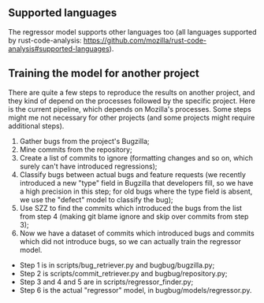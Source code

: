 Supported languages
------------------

The regressor model supports other languages too (all languages supported by rust-code-analysis: https://github.com/mozilla/rust-code-analysis#supported-languages).

Training the model for another project
--------------------------------------

There are quite a few steps to reproduce the results on another project, and they kind of depend on the processes followed by the specific project. Here is the current pipeline, which depends on Mozilla's processes. Some steps might me not necessary for other projects (and some projects might require additional steps).

1. Gather bugs from the project's Bugzilla;
1. Mine commits from the repository;
1. Create a list of commits to ignore (formatting changes and so on, which surely can't have introduced regressions);
1. Classify bugs between actual bugs and feature requests (we recently introduced a new "type" field in Bugzilla that developers fill, so we have a high precision in this step; for old bugs where the type field is absent, we use the "defect" model to classify the bug);
1. Use SZZ to find the commits which introduced the bugs from the list from step 4 (making git blame ignore and skip over commits from step 3);
1. Now we have a dataset of commits which introduced bugs and commits which did not introduce bugs, so we can actually train the regressor model.

* Step 1 is in scripts/bug_retriever.py and bugbug/bugzilla.py;
* Step 2 is scripts/commit_retriever.py and bugbug/repository.py;
* Step 3 and 4 and 5 are in scripts/regressor_finder.py;
* Step 6 is the actual "regressor" model, in bugbug/models/regressor.py.
